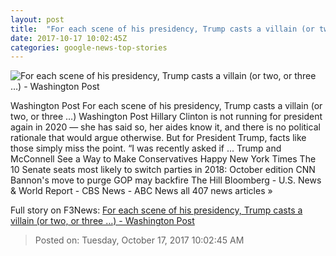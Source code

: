 ```yaml
---
layout: post
title:  "For each scene of his presidency, Trump casts a villain (or two, or three …) - Washington Post"
date: 2017-10-17 10:02:45Z
categories: google-news-top-stories
---
```


![For each scene of his presidency, Trump casts a villain (or two, or three …) - Washington Post](https://img.washingtonpost.com/rf/image_1484w/2010-2019/WashingtonPost/2017/10/17/National-Politics/Images/Botsford171016Trump21136.JPG?t=20170517)

Washington Post For each scene of his presidency, Trump casts a villain (or two, or three …) Washington Post Hillary Clinton is not running for president again in 2020 — she has said so, her aides know it, and there is no political rationale that would argue otherwise. But for President Trump, facts like those simply miss the point. “I was recently asked if ... Trump and McConnell See a Way to Make Conservatives Happy New York Times The 10 Senate seats most likely to switch parties in 2018: October edition CNN Bannon's move to purge GOP may backfire The Hill Bloomberg - U.S. News & World Report - CBS News - ABC News all 407 news articles »


Full story on F3News: [For each scene of his presidency, Trump casts a villain (or two, or three …) - Washington Post](http://www.f3nws.com/n/WyY3VD)

> Posted on: Tuesday, October 17, 2017 10:02:45 AM
